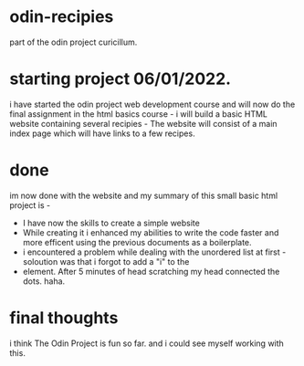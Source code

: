 # odin-recipies
part of the odin project curicillum.

# starting project 06/01/2022.

 i have started the odin project web development course and will now do the final assignment in the html basics course - i will build a basic HTML website containing several recipies - The website will consist of a main index page which will have links to a few recipes.
 
# done

im now done with the website and my summary of this small basic html project is -
- I have now the skills to create a simple website
- While creating it i enhanced my abilities to write the code faster and more efficent using the previous documents as a boilerplate.
- i encountered a problem while dealing with the unordered list at first - soloution was that i forgot to add a "i" to the <li> element. After 5 minutes of head scratching my head connected the dots. haha.

# final thoughts

i think The Odin Project is fun so far. and i could see myself working with this.

